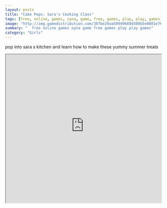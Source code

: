 ```yaml
---
layout: posts
title: "Cake Pops: Sara's Cooking Class"
tags: [free, online, games, oyna, game, free, games, play, play, games]
image: "http://img.gamedistribution.com/38fbe29aa599496884500b5e0881e761.jpg"
summary: "  free online games oyna game free games play play games"
category: "Girls"
---
```


pop into sara s kitchen and learn how to make these yummy summer treats

<iframe width="100%" height="480px;" src="http://flash.gamedistribution.com?game=38fbe29aa599496884500b5e0881e761"></iframe>